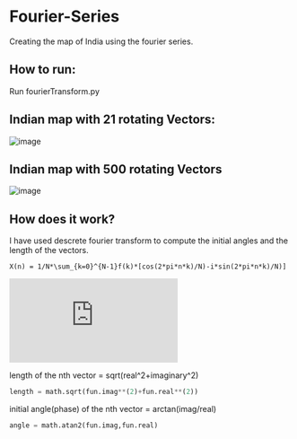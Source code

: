 # Fourier-Series
Creating the map of India using the fourier series.
## How to run:
Run fourierTransform.py

## Indian map with 21 rotating Vectors:
![image](https://user-images.githubusercontent.com/44916178/72863878-200fd880-3d0d-11ea-83d7-9ef4de1c4b8b.png)

## Indian map with 500 rotating Vectors
![image](https://user-images.githubusercontent.com/44916178/72863867-15edda00-3d0d-11ea-823c-69ecbdb82b60.png)

## How does it work?
I have used descrete fourier transform to compute the initial angles and the length of the vectors. 
```
X(n) = 1/N*\sum_{k=0}^{N-1}f(k)*[cos(2*pi*n*k)/N)-i*sin(2*pi*n*k)/N)]
```
![sigma](http://latex.codecogs.com/svg.latex?%5Csum_%7Bi%3D1%7D%5E%7B100%7Di)

<!-- \sum_{i=1}^{100}i -->

length of the nth vector = sqrt(real^2+imaginary^2)
``` python
length = math.sqrt(fun.imag**(2)+fun.real**(2))
```
initial angle(phase) of the nth vector = arctan(imag/real)
``` python
angle = math.atan2(fun.imag,fun.real)
```

